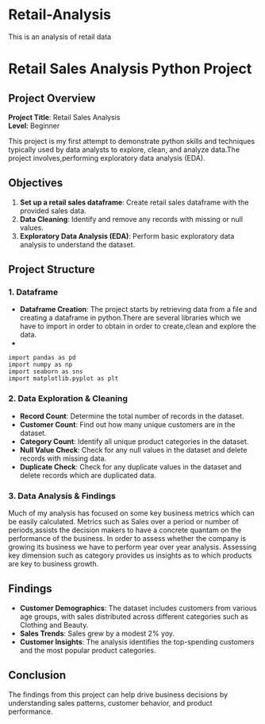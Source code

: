 # Retail-Analysis
This is an analysis of retail data

# Retail Sales Analysis Python Project

## Project Overview

**Project Title**: Retail Sales Analysis  
**Level**: Beginner  


This project is my first attempt to demonstrate python skills and techniques typically used by data analysts to explore, clean, and analyze data.The project involves,performing exploratory data analysis (EDA).

## Objectives

1. **Set up a retail sales dataframe**: Create retail sales dataframe with the provided sales data.
2. **Data Cleaning**: Identify and remove any records with missing or null values.
3. **Exploratory Data Analysis (EDA)**: Perform basic exploratory data analysis to understand the dataset.

## Project Structure

### 1. Dataframe

- **Dataframe Creation**: The project starts by retrieving data from a file and creating a dataframe in python.There are several libraries which we have to import in order to obtain in order to create,clean and explore the data.
- 

```
import pandas as pd
import numpy as np
import seaborn as sns
import matplotlib.pyplot as plt
```

### 2. Data Exploration & Cleaning

- **Record Count**: Determine the total number of records in the dataset.
- **Customer Count**: Find out how many unique customers are in the dataset.
- **Category Count**: Identify all unique product categories in the dataset.
- **Null Value Check**: Check for any null values in the dataset and delete records with missing data.
- **Duplicate Check**: Check for any duplicate values in the dataset and delete records which are duplicated data.

### 3. Data Analysis & Findings

Much of my analysis has focused on some key business metrics which can be easily calculated.
Metrics such as Sales over a period or number of periods,assists the decision makers to have a concrete quantam on the performance of the business.
In order to assess whether the company is growing its business we have to perform year over year analysis.
Assessing key dimension such as category provides us insights as to which products are key to business growth.

## Findings

- **Customer Demographics**: The dataset includes customers from various age groups, with sales distributed across different     categories such as Clothing and Beauty.
- **Sales Trends**: Sales grew by a modest 2% yoy.
- **Customer Insights**: The analysis identifies the top-spending customers and the most popular product categories.


## Conclusion

The findings from this project can help drive business decisions by understanding sales patterns, customer behavior, and product performance.
